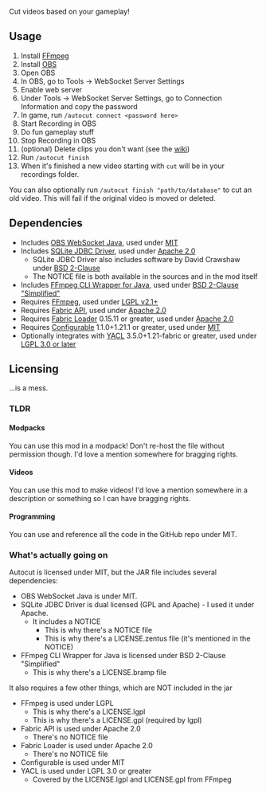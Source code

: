 Cut videos based on your gameplay!

## Usage
1. Install [FFmpeg](https://ffmpeg.org/download.html)
2. Install [OBS](https://obsproject.com/download)
3. Open OBS
4. In OBS, go to Tools -> WebSocket Server Settings
5. Enable web server
6. Under Tools -> WebSocket Server Settings, go to Connection Information and copy the password
7. In game, run `/autocut connect <password here>`
8. Start Recording in OBS
9. Do fun gameplay stuff
10. Stop Recording in OBS
11. (optional) Delete clips you don't want (see the [wiki](https://github.com/skycatminepokie/autocut/wiki/Database-structure))
12. Run `/autocut finish`
13. When it's finished a new video starting with `cut` will be in your recordings folder.

You can also optionally run `/autocut finish "path/to/database"` to cut an old video. This will fail if the original video is moved or deleted.

## Dependencies
- Includes [OBS WebSocket Java](https://github.com/obs-websocket-community-projects/obs-websocket-java), used under [MIT](https://github.com/obs-websocket-community-projects/obs-websocket-java/blob/develop/LICENSE)
- Includes [SQLite JDBC Driver](https://github.com/xerial/sqlite-jdbc), used under [Apache 2.0](https://github.com/xerial/sqlite-jdbc/blob/master/LICENSE)
    - SQLite JDBC Driver also includes software by David Crawshaw under [BSD 2-Clause](https://github.com/xerial/sqlite-jdbc/blob/master/LICENSE.zentus)
    - The NOTICE file is both available in the sources and in the mod itself
- Includes [FFmpeg CLI Wrapper for Java](https://github.com/bramp/ffmpeg-cli-wrapper), used under [BSD 2-Clause "Simplified"](https://github.com/bramp/ffmpeg-cli-wrapper/blob/master/LICENCE)
- Requires [FFmpeg](https://ffmpeg.org), used under [LGPL v2.1+](https://git.ffmpeg.org/gitweb/ffmpeg.git/blob/HEAD:/LICENSE.md)
- Requires [Fabric API](https://modrinth.com/mod/fabric-api), used under [Apache 2.0](https://github.com/FabricMC/fabric/blob/1.21.1/LICENSE)
- Requires [Fabric Loader](https://github.com/FabricMC/fabric-loader) 0.15.11 or greater, used under [Apache 2.0](https://github.com/FabricMC/fabric-loader/blob/master/LICENSE)
- Requires [Configurable](https://modrinth.com/mod/configurable) 1.1.0+1.21.1 or greater, used under [MIT](https://modrinth.com/mod/configurable)
- Optionally integrates with [YACL](https://modrinth.com/mod/yacl) 3.5.0+1.21-fabric or greater, used under [LGPL 3.0 or later](https://github.com/isXander/YetAnotherConfigLib/blob/multiversion/dev/LICENSE)

## Licensing
...is a mess.
### TLDR
#### Modpacks
You can use this mod in a modpack! Don't re-host the file without permission though. I'd love a mention somewhere for bragging rights.
#### Videos
You can use this mod to make videos! I'd love a mention somewhere in a description or something so I can have bragging rights.
#### Programming
You can use and reference all the code in the GitHub repo under MIT.
### What's actually going on
Autocut is licensed under MIT, but the JAR file includes several dependencies:
- OBS WebSocket Java is under MIT.
- SQLite JDBC Driver is dual licensed (GPL and Apache) - I used it under Apache.
  - It includes a NOTICE
    - This is why there's a NOTICE file
    - This is why there's a LICENSE.zentus file (it's mentioned in the NOTICE)
- FFmpeg CLI Wrapper for Java is licensed under BSD 2-Clause "Simplified"
  - This is why there's a LICENSE.bramp file

It also requires a few other things, which are NOT included in the jar
- FFmpeg is used under LGPL
  - This is why there's a LICENSE.lgpl
  - This is why there's a LICENSE.gpl (required by lgpl)
- Fabric API is used under Apache 2.0
  - There's no NOTICE file
- Fabric Loader is used under Apache 2.0
  - There's no NOTICE file
- Configurable is used under MIT
- YACL is used under LGPL 3.0 or greater
  - Covered by the LICENSE.lgpl and LICENSE.gpl from FFmpeg
